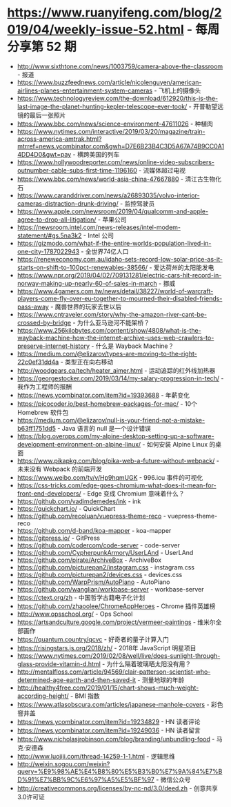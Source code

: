 # https://www.ruanyifeng.com/blog/2019/04/weekly-issue-52.html - 每周分享第 52 期

- http://www.sixthtone.com/news/1003759/camera-above-the-classroom - 报道
- https://www.buzzfeednews.com/article/nicolenguyen/american-airlines-planes-entertainment-system-cameras - 飞机上的摄像头
- https://www.technologyreview.com/the-download/612920/this-is-the-last-image-the-planet-hunting-kepler-telescope-ever-took/ - 开普勒望远镜的最后一张照片
- https://www.bbc.com/news/science-environment-47611026 - 种植肉
- https://www.nytimes.com/interactive/2019/03/20/magazine/train-across-america-amtrak.html?mtrref=news.ycombinator.com&gwh=D7E6B23B4C3D5A67A74B9CC0A14DD4D0&gwt=pay - 横跨美国的列车
- https://www.hollywoodreporter.com/news/online-video-subscribers-outnumber-cable-subs-first-time-1196160 - 流媒体超过电视
- https://www.bbc.com/news/world-asia-china-47667880 - 清江古生物化石
- https://www.caranddriver.com/news/a26893035/volvo-interior-cameras-distraction-drunk-driving/ - 监控驾驶员
- https://www.apple.com/newsroom/2019/04/qualcomm-and-apple-agree-to-drop-all-litigation/ - 苹果公司
- https://newsroom.intel.com/news-releases/intel-modem-statement/#gs.5na3k2 - Intel 公司
- https://gizmodo.com/what-if-the-entire-worlds-population-lived-in-one-city-1787022943 - 全世界74亿人口
- https://reneweconomy.com.au/idaho-sets-record-low-solar-price-as-it-starts-on-shift-to-100pct-renewables-38566/ - 爱达荷州的太阳能发电
- https://www.npr.org/2019/04/02/709131281/electric-cars-hit-record-in-norway-making-up-nearly-60-of-sales-in-march - 挪威
- https://www.4gamers.com.tw/news/detail/38227/world-of-warcraft-players-come-fly-over-eu-together-to-mourned-their-disabled-friends-pass-away - 魔兽世界的玩家去世以后
- https://www.cntraveler.com/story/why-the-amazon-river-cant-be-crossed-by-bridge - 为什么亚马逊河不能架桥？
- https://www.256kilobytes.com/content/show/4808/what-is-the-wayback-machine-how-the-internet-archive-uses-web-crawlers-to-preserve-internet-history - 什么是 Wayback Machine？
- https://medium.com/@elizarov/types-are-moving-to-the-right-22c0ef31dd4a - 类型正在向右移动
- http://woodgears.ca/tech/heater_aimer.html - 运动追踪的红外线加热器
- https://georgestocker.com/2019/03/14/my-salary-progression-in-tech/ - 我作为工程师的报酬
- https://news.ycombinator.com/item?id=19393688 - 年薪变化
- https://picocoder.io/best-homebrew-packages-for-mac/ - 10个 Homebrew 软件包
- https://medium.com/@elizarov/null-is-your-friend-not-a-mistake-b63ff1751dd5 - Java 语言的 null 是一个设计错误
- https://blog.overops.com/my-alpine-desktop-setting-up-a-software-development-environment-on-alpine-linux/ - 如何安装 Alpine Linux 的桌面
- https://www.pikapkg.com/blog/pika-web-a-future-without-webpack/ - 未来没有 Webpack 的前端开发
- https://www.weibo.com/tv/v/Hp9hqmUGK - 996.icu 事件的可视化
- https://css-tricks.com/edge-goes-chromium-what-does-it-mean-for-front-end-developers/ - Edge 变成 Chromium 意味着什么？
- https://github.com/vadimdemedes/ink - ink
- https://quickchart.io/ - QuickChart
- https://github.com/recoluan/vuepress-theme-reco - vuepress-theme-reco
- https://github.com/d-band/koa-mapper - koa-mapper
- https://gitpress.io/ - GitPress
- https://github.com/codercom/code-server - code-server
- https://github.com/CypherpunkArmory/UserLAnd - UserLAnd
- https://github.com/pirate/ArchiveBox - ArchiveBox
- https://github.com/picturepan2/instagram.css - instagram.css
- https://github.com/picturepan2/devices.css - devices.css
- https://github.com/WarpPrism/AutoPiano - AutoPiano
- https://github.com/wanglian/workbase-server - workbase-server
- https://ctext.org/zh - 中国哲学古籍电子化计划
- https://github.com/zhaoolee/ChromeAppHeroes - Chrome 插件英雄榜
- http://www.opsschool.org/ - Ops School
- https://artsandculture.google.com/project/vermeer-paintings - 维米尔全部画作
- https://quantum.country/qcvc - 好奇者的量子计算入门
- https://risingstars.js.org/2018/zh/ - 2018年 JavaScript 明星项目
- https://www.nytimes.com/2019/02/08/well/live/does-sunlight-through-glass-provide-vitamin-d.html - 为什么隔着玻璃晒太阳没有用？
- http://mentalfloss.com/article/94569/clair-patterson-scientist-who-determined-age-earth-and-then-saved-it - 测量地球的年龄
- http://healthy4free.com/2019/01/15/chart-shows-much-weight-according-height/ - BMI 指数
- https://www.atlasobscura.com/articles/japanese-manhole-covers - 彩色窨井盖
- https://news.ycombinator.com/item?id=19234829 - HN 读者评论
- https://news.ycombinator.com/item?id=19249036 - HN 读者留言
- https://www.nicholasjrobinson.com/blog/branding/unbundling-food - 马克·安德森
- http://www.luojiji.com/thread-14259-1-1.html - 逻辑思维
- http://weixin.sogou.com/weixin?query=%E9%98%AE%E4%B8%80%E5%B3%B0%E7%9A%84%E7%BD%91%E7%BB%9C%E6%97%A5%E5%BF%97 - 微信公众号
- http://creativecommons.org/licenses/by-nc-nd/3.0/deed.zh - 创意共享3.0许可证